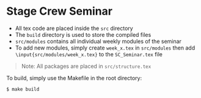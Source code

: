 # Stage Crew Seminar 
- All tex code are placed inside the `src` directory
- The `build` directory is used to store the compiled files
- `src/modules` contains all individual weekly modules of the seminar
- To add new modules, simply create `week_x.tex` in `src/modules` then add `\input{src/modules/week_x.tex}` to the `SC_Seminar.tex` file

> Note: All packages are placed in `src/structure.tex`

To build, simply use the Makefile in the root directory: 
```
$ make build 
```